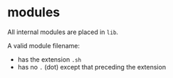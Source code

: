 
# modules

All internal modules are placed in `lib`.

A valid module filename:
  * has the extension `.sh`
  * has no `.` (dot) except that preceding the extension
